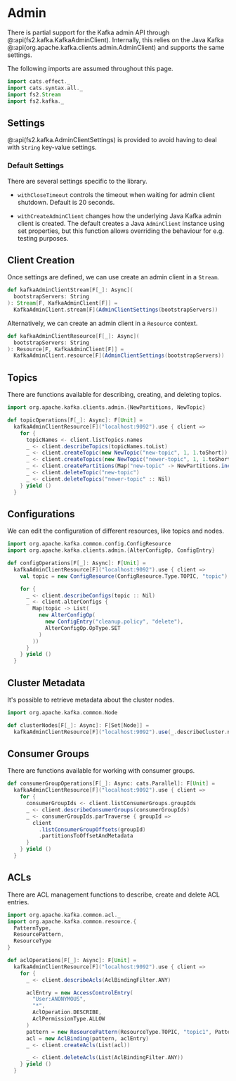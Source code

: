 # Admin

There is partial support for the Kafka admin API through @:api(fs2.kafka.KafkaAdminClient). Internally, this relies on the Java Kafka
@:api(org.apache.kafka.clients.admin.AdminClient) and supports the same settings.

The following imports are assumed throughout this page.

```scala mdoc:silent
import cats.effect._
import cats.syntax.all._
import fs2.Stream
import fs2.kafka._
```

## Settings

@:api(fs2.kafka.AdminClientSettings) is provided to avoid having to deal with `String` key-value settings.

### Default Settings

There are several settings specific to the library.

- `withCloseTimeout` controls the timeout when waiting for admin client shutdown. Default is 20 seconds.

- `withCreateAdminClient` changes how the underlying Java Kafka admin client is created. The default creates a Java `AdminClient` instance using set properties, but this function allows overriding the behaviour for e.g. testing purposes.

## Client Creation

Once settings are defined, we can use create an admin client in a `Stream`.

```scala mdoc:silent
def kafkaAdminClientStream[F[_]: Async](
  bootstrapServers: String
): Stream[F, KafkaAdminClient[F]] =
  KafkaAdminClient.stream[F](AdminClientSettings(bootstrapServers))
```

Alternatively, we can create an admin client in a `Resource` context.

```scala mdoc:silent
def kafkaAdminClientResource[F[_]: Async](
  bootstrapServers: String
): Resource[F, KafkaAdminClient[F]] =
  KafkaAdminClient.resource[F](AdminClientSettings(bootstrapServers))
```

## Topics

There are functions available for describing, creating, and deleting topics.

```scala mdoc:silent
import org.apache.kafka.clients.admin.{NewPartitions, NewTopic}

def topicOperations[F[_]: Async]: F[Unit] =
  kafkaAdminClientResource[F]("localhost:9092").use { client =>
    for {
      topicNames <- client.listTopics.names
      _ <- client.describeTopics(topicNames.toList)
      _ <- client.createTopic(new NewTopic("new-topic", 1, 1.toShort))
      _ <- client.createTopics(new NewTopic("newer-topic", 1, 1.toShort) :: Nil)
      _ <- client.createPartitions(Map("new-topic" -> NewPartitions.increaseTo(4)))
      _ <- client.deleteTopic("new-topic")
      _ <- client.deleteTopics("newer-topic" :: Nil)
    } yield ()
  }
```

## Configurations

We can edit the configuration of different resources, like topics and nodes.

```scala mdoc:silent
import org.apache.kafka.common.config.ConfigResource
import org.apache.kafka.clients.admin.{AlterConfigOp, ConfigEntry}

def configOperations[F[_]: Async]: F[Unit] =
  kafkaAdminClientResource[F]("localhost:9092").use { client =>
    val topic = new ConfigResource(ConfigResource.Type.TOPIC, "topic")

    for {
      _ <- client.describeConfigs(topic :: Nil)
      _ <- client.alterConfigs {
        Map(topic -> List(
          new AlterConfigOp(
            new ConfigEntry("cleanup.policy", "delete"),
            AlterConfigOp.OpType.SET
          )
        ))
      }
    } yield ()
  }
```

## Cluster Metadata

It's possible to retrieve metadata about the cluster nodes.

```scala mdoc:silent
import org.apache.kafka.common.Node

def clusterNodes[F[_]: Async]: F[Set[Node]] =
  kafkaAdminClientResource[F]("localhost:9092").use(_.describeCluster.nodes)
```

## Consumer Groups

There are functions available for working with consumer groups.

```scala mdoc:silent
def consumerGroupOperations[F[_]: Async: cats.Parallel]: F[Unit] =
  kafkaAdminClientResource[F]("localhost:9092").use { client =>
    for {
      consumerGroupIds <- client.listConsumerGroups.groupIds
      _ <- client.describeConsumerGroups(consumerGroupIds)
      _ <- consumerGroupIds.parTraverse { groupId =>
        client
          .listConsumerGroupOffsets(groupId)
          .partitionsToOffsetAndMetadata
      }
    } yield ()
  }
```

## ACLs

There are ACL management functions to describe, create and delete ACL entries.

```scala mdoc:silent
import org.apache.kafka.common.acl._
import org.apache.kafka.common.resource.{
  PatternType,
  ResourcePattern,
  ResourceType
}

def aclOperations[F[_]: Async]: F[Unit] =
  kafkaAdminClientResource[F]("localhost:9092").use { client =>
    for {
      _ <- client.describeAcls(AclBindingFilter.ANY)

      aclEntry = new AccessControlEntry(
        "User:ANONYMOUS",
        "*",
        AclOperation.DESCRIBE,
        AclPermissionType.ALLOW
      )
      pattern = new ResourcePattern(ResourceType.TOPIC, "topic1", PatternType.LITERAL)
      acl = new AclBinding(pattern, aclEntry)
      _ <- client.createAcls(List(acl))

      _ <- client.deleteAcls(List(AclBindingFilter.ANY))
    } yield ()
  }
```